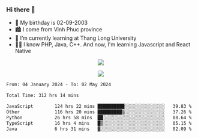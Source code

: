 ### Hi there 👋
- 🎂 My birthday is 02-09-2003
- 🏙️ I come from Vinh Phuc province
- 🌱 I’m currently learning at Thang Long University
- 🧑‍💻 I know PHP, Java, C++. And now, I'm learning Javascript and React Native
<p align="center"><img src="https://github-readme-stats.vercel.app/api?username=tmquang0209&show_icons=true&theme=gradient"></p>
<p align="center"><img src="https://github-readme-stats.vercel.app/api/top-langs/?username=tmquang0209&hide=scss,css&langs_count=10"></p>
<!--START_SECTION:waka-->

```txt
From: 04 January 2024 - To: 02 May 2024

Total Time: 312 hrs 14 mins

JavaScript        124 hrs 22 mins ██████████░░░░░░░░░░░░░░░   39.83 %
Other             116 hrs 20 mins █████████▒░░░░░░░░░░░░░░░   37.26 %
Python            26 hrs 58 mins  ██░░░░░░░░░░░░░░░░░░░░░░░   08.64 %
TypeScript        16 hrs 4 mins   █▒░░░░░░░░░░░░░░░░░░░░░░░   05.15 %
Java              6 hrs 31 mins   ▓░░░░░░░░░░░░░░░░░░░░░░░░   02.09 %
```

<!--END_SECTION:waka-->

